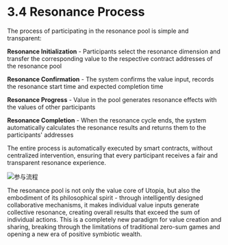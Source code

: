 # 3.4 Resonance Process

The process of participating in the resonance pool is simple and transparent:

**Resonance Initialization** - Participants select the resonance dimension and transfer the corresponding value to the respective contract addresses of the resonance pool

**Resonance Confirmation** - The system confirms the value input, records the resonance start time and expected completion time

**Resonance Progress** - Value in the pool generates resonance effects with the values of other participants

**Resonance Completion** - When the resonance cycle ends, the system automatically calculates the resonance results and returns them to the participants' addresses

The entire process is automatically executed by smart contracts, without centralized intervention, ensuring that every participant receives a fair and transparent resonance experience.

![参与流程](/images/图4.svg)

The resonance pool is not only the value core of Utopia, but also the embodiment of its philosophical spirit - through intelligently designed collaborative mechanisms, it makes individual value inputs generate collective resonance, creating overall results that exceed the sum of individual actions. This is a completely new paradigm for value creation and sharing, breaking through the limitations of traditional zero-sum games and opening a new era of positive symbiotic wealth.